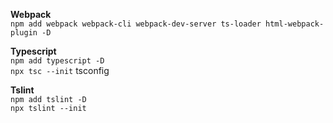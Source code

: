 **Webpack** <br>
`npm add webpack webpack-cli webpack-dev-server ts-loader html-webpack-plugin -D`

**Typescript** <br>
`npm add typescript -D` <br>
`npx tsc --init` tsconfig <br>

**Tslint** <br>
`npm add tslint -D` <br>
`npx tslint --init` <br>



